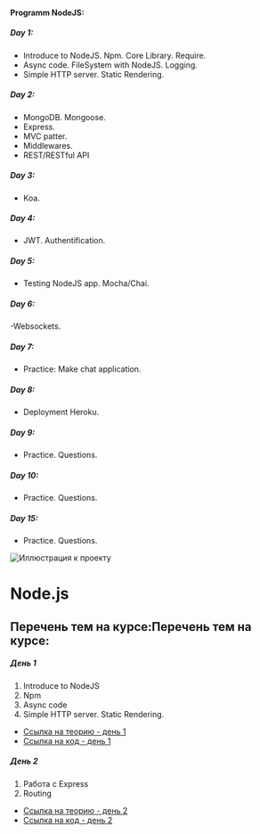 #### Programm NodeJS:

##### Day 1: 
- Introduce to NodeJS. Npm. Core Library. Require.
- Async code. FileSystem with NodeJS. Logging.
- Simple HTTP server. Static Rendering.
##### Day 2: 
- MongoDB. Mongoose. 
- Express. 
- MVC patter. 
- Middlewares. 
- REST/RESTful API
##### Day 3: 
- Koa.
##### Day 4: 
- JWT. Authentification.
##### Day 5: 
- Testing NodeJS app. Mocha/Chai.
##### Day 6: 
-Websockets.
##### Day 7: 
- Practice: Make chat application.
##### Day 8: 
- Deployment Heroku.
##### Day 9: 
- Practice. Questions.
##### Day 10: 
- Practice. Questions.
##### Day 15: 
- Practice. Questions.


![Иллюстрация к проекту](https://raw.githubusercontent.com/NadyaHristuk/Node.js/master/nodehero.jpg)

# Node.js
## Перечень тем на курсе:Перечень тем на курсе:
##### День 1
1. Introduce to NodeJS
2. Npm
3. Async code
4. Simple HTTP server. Static Rendering.
- [Ссылка на теорию - день 1](https://github.com/NadyaHristuk/Node.js/blob/master/Day_1/README.md "Ссылка на теорию - день 1")
- [Ссылка на код - день 1](https://github.com/NadyaHristuk/Node.js/tree/master/Day_1 "Ссылка на код - день 1")

##### День 2
1. Работа с Express
2. Routing
- [Ссылка на теорию - день 2](https://github.com/NadyaHristuk/Node.js/blob/master/Day_2/README.md "Ссылка на теорию - день 1")
- [Ссылка на код - день 2](https://github.com/NadyaHristuk/Node.js/tree/master/Day_2 "Ссылка на код - день 3")
